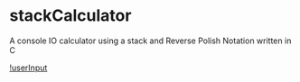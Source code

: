 # stackCalculator

A console IO calculator using a stack and Reverse Polish Notation written in C

[!userInput](https://github.com/Bressette/stackCalculator/blob/master/Images/User%20input%20result.PNG)
